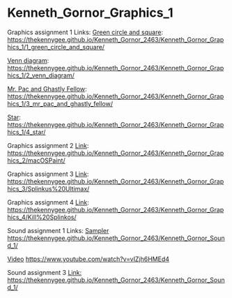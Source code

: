 # Kenneth_Gornor_Graphics_1
Graphics assignment 1
Links:
  [Green circle and square](https://thekennygee.github.io/Kenneth_Gornor_2463/Kenneth_Gornor_Graphics_1/1_green_circle_and_square/):
  https://thekennygee.github.io/Kenneth_Gornor_2463/Kenneth_Gornor_Graphics_1/1_green_circle_and_square/

  [Venn diagram](https://thekennygee.github.io/Kenneth_Gornor_2463/Kenneth_Gornor_Graphics_1/2_venn_diagram/):
  https://thekennygee.github.io/Kenneth_Gornor_2463/Kenneth_Gornor_Graphics_1/2_venn_diagram/

  [Mr. Pac and Ghastly Fellow](https://thekennygee.github.io/Kenneth_Gornor_2463/Kenneth_Gornor_Graphics_1/3_mr_pac_and_ghastly_fellow/):
  https://thekennygee.github.io/Kenneth_Gornor_2463/Kenneth_Gornor_Graphics_1/3_mr_pac_and_ghastly_fellow/

  [Star](https://thekennygee.github.io/Kenneth_Gornor_2463/Kenneth_Gornor_Graphics_1/4_star/):
  https://thekennygee.github.io/Kenneth_Gornor_2463/Kenneth_Gornor_Graphics_1/4_star/

Graphics assignment 2
[Link](https://thekennygee.github.io/Kenneth_Gornor_2463/Kenneth_Gornor_Graphics_2/macOSPaint/):
https://thekennygee.github.io/Kenneth_Gornor_2463/Kenneth_Gornor_Graphics_2/macOSPaint/

Graphics assignment 3
[Link](https://thekennygee.github.io/Kenneth_Gornor_2463/Kenneth_Gornor_Graphics_3/Splinkus%20Ultimax/):
https://thekennygee.github.io/Kenneth_Gornor_2463/Kenneth_Gornor_Graphics_3/Splinkus%20Ultimax/

Graphics assignment 4
[Link](https://thekennygee.github.io/Kenneth_Gornor_2463/Kenneth_Gornor_Graphics_4/Kill%20Splinkos/):
https://thekennygee.github.io/Kenneth_Gornor_2463/Kenneth_Gornor_Graphics_4/Kill%20Splinkos/

Sound assignment 1
Links:
  [Sampler](https://thekennygee.github.io/Kenneth_Gornor_2463/Kenneth_Gornor_Sound_1/)
  https://thekennygee.github.io/Kenneth_Gornor_2463/Kenneth_Gornor_Sound_1/
  
  [Video](https://www.youtube.com/watch?v=vIZjh6HMEd4)
  https://www.youtube.com/watch?v=vIZjh6HMEd4


Sound assignment 3
[Link:](https://thekennygee.github.io/Kenneth_Gornor_2463/Kenneth_Gornor_Sound_3/)
  https://thekennygee.github.io/Kenneth_Gornor_2463/Kenneth_Gornor_Sound_1/
  

